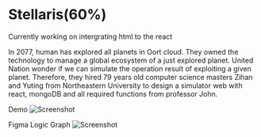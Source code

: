 # Stellaris(60%)
Currently working on intergrating html to the react

In 2077, human has explored all planets in Oort cloud. They owned the technology to manage a global ecosystem of a just explored planet. 
  United Nation wonder if we can simulate the operation result of exploiting a given planet.
  Therefore, they hired 79 years old computer science masters Zihan and Yuting from Northeastern University to design a simulator web with react, mongoDB and all required functions from professor John.

Demo
![Screenshot](https://s2.loli.net/2022/11/16/nzRihpsF5N4Pcey.png)

Figma Logic Graph
![Screenshot](https://s2.loli.net/2022/11/16/Pq5hsRdOulBpEDJ.png)
